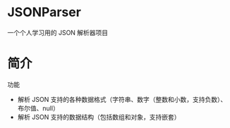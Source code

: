 <!--
 * @Author: your name
 * @Date: 2017-05-29 00:34:58
 * @LastEditTime: 2021-12-23 18:58:24
 * @LastEditors: your name
 * @Description: 打开koroFileHeader查看配置 进行设置: https://github.com/OBKoro1/koro1FileHeader/wiki/%E9%85%8D%E7%BD%AE
 * @FilePath: /study-json-parser-and-interpreter/JSONParser/README.md
-->
# JSONParser
一个个人学习用的 JSON 解析器项目

简介
===

功能
- 解析 JSON 支持的各种数据格式（字符串、数字（整数和小数，支持负数）、布尔值、null）
- 解析 JSON 支持的数据结构（包括数组和对象，支持嵌套）